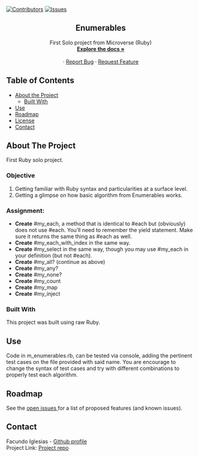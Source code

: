 [![Contributors][contributors-shield]][contributors-url]
[![Issues][issues-shield]][issues-url]
<br />
<p align="center">
 
  <h2 align="center">Enumerables</h2>
  <p align="center">
   First Solo project from Microverse (Ruby)
    <br />
    <a href="https://github.com/Fig77/Ruby-Enumarebles"><strong>Explore the docs »</strong></a>
    <br />
    <br />
    ·
    <a href="https://github.com/Fig77/Ruby-Enumarebles/issues">Report Bug</a>
    ·
    <a href="https://github.com/Fig77/Ruby-Enumarebles/issues">Request Feature</a>
  </p>
</p>


<!-- TABLE OF CONTENTS -->
## Table of Contents

* [About the Project](#about-the-project)
  * [Built With](#built-with)
* [Use](#use)
* [Roadmap](#roadmap)
* [License](#license)
* [Contact](#contact)


<!-- ABOUT THE PROJECT -->
## About The Project
First Ruby solo project. 

### Objective
 1. Getting familiar with Ruby syntax and particularities at a surface level.
 2. Getting a glimpse on how basic algorithm from Enumerables works.
 
### Assignment:
 

 *  <strong>Create</strong> #my_each, a method that is identical to #each but (obviously) does not use #each. You’ll need to remember the yield statement. Make sure it returns the same thing as #each as well.
 *  <strong>Create</strong> #my_each_with_index in the same way.
 *  <strong>Create</strong> #my_select in the same way, though you may use #my_each in your definition (but not #each).
 *  <strong>Create</strong> #my_all? (continue as above)
 *  <strong>Create</strong> #my_any?
 *  <strong>Create</strong> #my_none?
 *  <strong>Create</strong> #my_count
 *  <strong>Create</strong> #my_map
 *  <strong>Create</strong> #my_inject

### Built With
This project was built using raw Ruby. 

<!-- USAGE EXAMPLES -->
## Use
Code in m_enumerables.rb, can be tested via console, adding the pertinent test cases on the file provided with said name. You are encourage to change the syntax of test cases and try with different combinations to properly test each algorithm.

<!-- ROADMAP -->
## Roadmap

See the [open issues ](https://github.com/Fig77/Ruby-Enumarebles/issues)for a list of proposed features (and known issues).

<!-- CONTACT -->
## Contact

Facundo Iglesias - [Github profile](https://github.com/Fig77)
<br>
Project Link: [Project repo](https://github.com/Fig77/Ruby-Enumarebles/issues)


<!-- MARKDOWN LINKS & IMAGES -->
<!-- https://www.markdownguide.org/basic-syntax/#reference-style-links -->
[contributors-shield]: https://img.shields.io/badge/Contributors-1-brightgreen
[contributors-url]: https://github.com/Fig77/Gradients-Project/graphs/contributors
[issues-shield]: https://img.shields.io/badge/issues-0-%2300ff00
[issues-url]: https://github.com/Fig77/Gradients-Project/issues